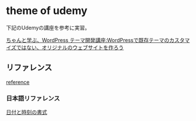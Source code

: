 # theme of udemy

下記のUdemyの講座を参考に実習。

[ちゃんと学ぶ、WordPress テーマ開発講座:WordPressで既存テーマのカスタマイズではない、オリジナルのウェブサイトを作ろう](https://www.udemy.com/course/wordpress_master/)

## リファレンス
[reference](https://developer.wordpress.org/reference/)
### 日本語リファレンス
[日付と時刻の書式](https://ja.wordpress.org/support/article/formatting-date-and-time/)
